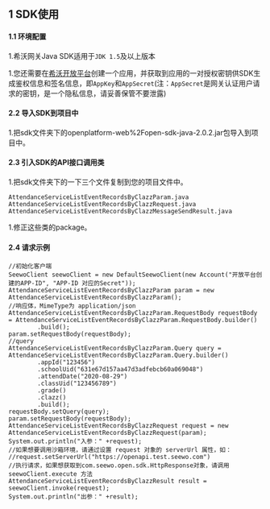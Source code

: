 ## 1 SDK使用

#### 1.1 环境配置

1.希沃网关Java SDK适用于`JDK 1.5`及以上版本

1.您还需要在[希沃开放平台](http://open.seewo.com/#/console)创建一个应用，并获取到应用的一对授权密钥供SDK生成鉴权信息和签名信息，即`AppKey`和`AppSecret`(注：`AppSecret`是网关认证用户请求的密钥，是一个隐私信息，请妥善保管不要泄露)

#### 2.2 导入SDK到项目中

1.把sdk文件夹下的openplatform-web%2Fopen-sdk-java-2.0.2.jar包导入到项目中。

#### 2.3 引入SDK的API接口调用类

1.把sdk文件夹下的一下三个文件复制到您的项目文件中。

```
AttendanceServiceListEventRecordsByClazzParam.java
AttendanceServiceListEventRecordsByClazzRequest.java
AttendanceServiceListEventRecordsByClazzMessageSendResult.java
```

1.修正这些类的package。

#### 2.4 请求示例

```
//初始化客户端
SeewoClient seewoClient = new DefaultSeewoClient(new Account("开放平台创建的APP-ID", "APP-ID 对应的Secret"));
AttendanceServiceListEventRecordsByClazzParam param = new AttendanceServiceListEventRecordsByClazzParam();
//响应体，MimeType为 application/json
AttendanceServiceListEventRecordsByClazzParam.RequestBody requestBody = AttendanceServiceListEventRecordsByClazzParam.RequestBody.builder()
        .build();
param.setRequestBody(requestBody);
//query
AttendanceServiceListEventRecordsByClazzParam.Query query = AttendanceServiceListEventRecordsByClazzParam.Query.builder()
        .appId("123456")
        .schoolUid("631e67d157aa47d3adfebcb60a069048")
        .attendDate("2020-08-29")
        .classUid("123456789")
        .grade()
        .clazz()
        .build();
requestBody.setQuery(query);
param.setRequestBody(requestBody);
AttendanceServiceListEventRecordsByClazzRequest request = new AttendanceServiceListEventRecordsByClazzRequest(param);
System.out.println("入参：" +request);
//如果想要调用沙箱环境，请通过设置 request 对象的 serverUrl 属性，如：
//request.setServerUrl("https://openapi.test.seewo.com")
//执行请求，如果想获取到com.seewo.open.sdk.HttpResponse对象，请调用 seewoClient.execute 方法
AttendanceServiceListEventRecordsByClazzResult result = seewoClient.invoke(request);
System.out.println("出参：" +result);
```